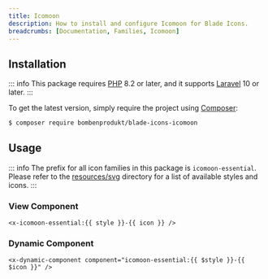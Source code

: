 ```yaml
---
title: Icomoon
description: How to install and configure Icomoon for Blade Icons.
breadcrumbs: [Documentation, Families, Icomoon]
---
```


## Installation

::: info
This package requires [PHP](https://www.php.net/) 8.2 or later, and it supports [Laravel](https://laravel.com/) 10 or later.
:::

To get the latest version, simply require the project using [Composer](https://getcomposer.org/):

```bash
$ composer require bombenprodukt/blade-icons-icomoon
```

## Usage

::: info
The prefix for all icon families in this package is `icomoon-essential`. Please refer to the [resources/svg](https://github.com/BombenProdukt/blade-icons-icomoon/tree/main/resources/svg) directory for a list of available styles and icons.
:::

### View Component

```blade
<x-icomoon-essential:{{ style }}-{{ icon }} />
```

### Dynamic Component

```blade
<x-dynamic-component component="icomoon-essential:{{ $style }}-{{ $icon }}" />
```
